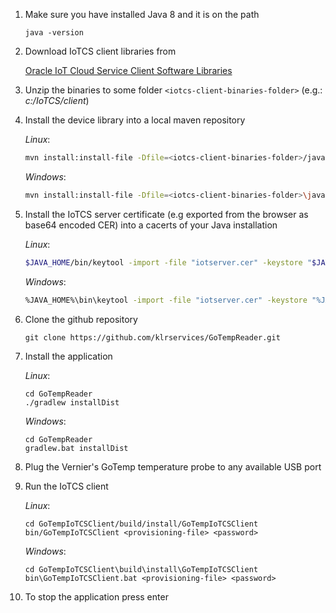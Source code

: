 1. Make sure you have installed Java 8 and it is on the path

    `java -version`

2. Download IoTCS client libraries from 

    [Oracle IoT Cloud Service Client Software Libraries](https://www.oracle.com/technetwork/indexes/downloads/iot-client-libraries-2705514.html#javase)

3. Unzip the binaries to some folder `<iotcs-client-binaries-folder>` (e.g.: _c:/IoTCS/client_)

4. Install the device library into a local maven repository

     _Linux_:
     ```bash
     mvn install:install-file -Dfile=<iotcs-client-binaries-folder>/javase/lib/device-library.jar -DgroupId=com.oracle.iot.client -DartifactId=device-library -Dversion=19.1.5 -Dpackaging=jar
     ```
    
    
     _Windows_:
     ```bash
     mvn install:install-file -Dfile=<iotcs-client-binaries-folder>\javase\lib\device-library.jar -DgroupId=com.oracle.iot.client -DartifactId=device-library -Dversion=19.1.5 -Dpackaging=jar
     ```
5. Install the IoTCS server certificate (e.g exported from the browser as base64 encoded CER) into a cacerts of your Java installation

     _Linux_:
     ```bash
     $JAVA_HOME/bin/keytool -import -file "iotserver.cer" -keystore "$JAVA_HOME/jre/lib/security/cacerts" -alias "iotserver"
     ```


     _Windows_:
     ```bash
     %JAVA_HOME%\bin\keytool -import -file "iotserver.cer" -keystore "%JAVA_HOME%\jre\lib\security\cacerts" -alias "iotserver"
     ```
5. Clone the github repository

    `git clone https://github.com/klrservices/GoTempReader.git`

6. Install the application

    _Linux_:
    ```
    cd GoTempReader
    ./gradlew installDist
    ```

    _Windows_:
    ```
    cd GoTempReader
    gradlew.bat installDist
    ```

7. Plug the Vernier's GoTemp temperature probe to any available USB port

8. Run the IoTCS client

    _Linux_:
    ```
    cd GoTempIoTCSClient/build/install/GoTempIoTCSClient
    bin/GoTempIoTCSClient <provisioning-file> <password>
    ```
    
    _Windows_:
    ```
    cd GoTempIoTCSClient\build\install\GoTempIoTCSClient
    bin\GoTempIoTCSClient.bat <provisioning-file> <password>
    ```
    
9. To stop the application press enter
